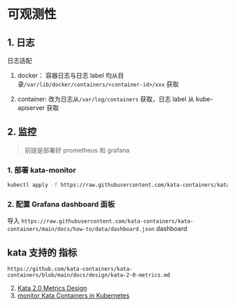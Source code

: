 # 可观测性

## 1. 日志
日志适配

1. docker：
容器日志与日志 label 均从目录`/var/lib/docker/containers/<container-id>/xxx` 获取

2. container:
改为日志从`/var/log/containers` 获取，日志 label 从 kube-apiserver 获取

## 2. 监控

> 前提是部署好 prometheus 和 grafana

### 1. 部署 kata-monitor

```bash
kubectl apply -f https://raw.githubusercontent.com/kata-containers/kata-containers/main/docs/how-to/data/kata-monitor-daemonset.yml
```


### 2. 配置 Grafana dashboard 面板 

导入 `https://raw.githubusercontent.com/kata-containers/kata-containers/main/docs/how-to/data/dashboard.json` dashboard

## kata 支持的 指标 


`https://github.com/kata-containers/kata-containers/blob/main/docs/design/kata-2-0-metrics.md`

2. [Kata 2.0 Metrics Design](https://github.com/kata-containers/kata-containers/blob/main/docs/design/kata-2-0-metrics.md)
3. [monitor Kata Containers in Kubernetes](https://github.com/kata-containers/kata-containers/blob/main/docs/how-to/how-to-set-prometheus-in-k8s.md)